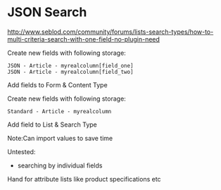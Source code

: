 # JSON Search

http://www.seblod.com/community/forums/lists-search-types/how-to-multi-criteria-search-with-one-field-no-plugin-need

Create new fields with following storage:

```
JSON - Article - myrealcolumn[field_one]
JSON - Article - myrealcolumn[field_two]
```
Add fields to Form & Content Type


Create new fields with following storage:

```
Standard - Article - myrealcolumn

```
Add field to List & Search Type

Note:Can import values to save time

Untested:
- searching by individual fields

Hand for attribute lists like product specifications etc
